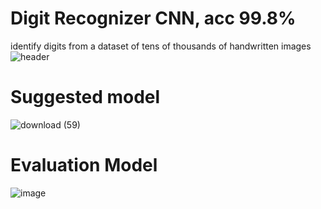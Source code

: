 # Digit Recognizer CNN, acc 99.8%
identify digits from a dataset of tens of thousands of handwritten images
![header](https://user-images.githubusercontent.com/108609519/187041790-f98d77df-28ad-4e4d-8f1e-c4f5d6aeb81b.png)

# Suggested model
![download (59)](https://user-images.githubusercontent.com/108609519/187041778-9a5a2501-e4a0-4129-8eae-8e72e91a66b3.png)
# Evaluation Model
![image](https://user-images.githubusercontent.com/108609519/187041888-4812c0f8-6bb0-4445-9622-e1682f8631a4.png)

